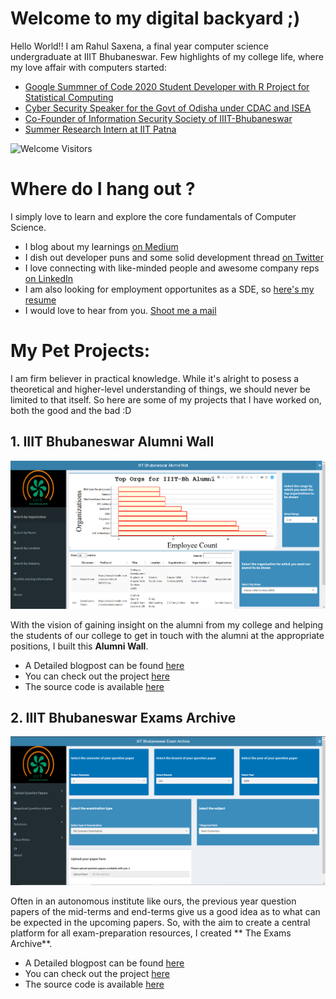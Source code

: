 # Welcome to my digital backyard ;)

Hello World!! I am Rahul Saxena, a final year computer science undergraduate at IIIT Bhubaneswar. Few highlights of my college life, where my love affair with computers started:
  - [Google Summner of Code 2020 Student Developer with R Project for Statistical Computing](https://summerofcode.withgoogle.com/projects/#6187591176552448/)
  - [Cyber Security Speaker for the Govt of Odisha under CDAC and ISEA](https://twitter.com/hindu_bale/status/1214511636779696130?s=09)
  - [Co-Founder of Information Security Society of IIIT-Bhubaneswar](https://www.facebook.com/ACMIIITBh/posts/3165433630167350)
  - [Summer Research Intern at IIT Patna](https://hindubale.github.io/Rahul_Cert(1).PDF)

![Welcome Visitors](https://media.giphy.com/media/12B39IawiNS7QI/giphy.gif)

# Where do I hang out ?

I simply love to learn and explore the core fundamentals of Computer Science. 
* I blog about my learnings [on Medium](https://medium.com/@rahulsaxena.hindubale)
* I dish out developer puns and some solid development thread [on Twitter](https://twitter.com/hinduBale) 
* I love connecting with like-minded people and awesome company reps [on LinkedIn](https://www.linkedin.com/in/saxena-rahul/)
* I am also looking for employment opportunites as a SDE, so [here's my resume](https://hindubale.github.io/RahulSaxena_Resume.pdf)
* I would love to hear from you. [Shoot me a mail](mailto:rahulSaxena.hinduBale@gmail.com) 

# My Pet Projects:
  
  I am firm believer in practical knowledge. While it's alright to posess a theoretical and higher-level understanding of things, we should never be limited to that itself. So here are some of my projects that I have worked on, both the good and the bad :D

## 1. IIIT Bhubaneswar Alumni Wall

![A Snippet of the Alumni Wall](https://github.com/hinduBale/hinduBale.github.io/blob/master/alumniWallIntroImage.PNG)

With the vision of gaining insight on the alumni from my college and helping the students of our college to get in touch with the alumni at the appropriate positions, I built this **Alumni Wall**.

* A Detailed blogpost can be found [here](https://towardsdatascience.com/battling-covid-19-with-data-science-as-a-university-student-ffcb9304b4c?source=friends_link&sk=69e2db76eaa72bb837a2a9b6fa857223)
* You can check out the project [here](https://studentsofiiitbh.team/alumniwall/)
* The source code is available [here](https://github.com/hinduBale/iiit-bh_alumni_wall/)

## 2. IIIT Bhubaneswar Exams Archive

![A Snippet of the Exams Archive](https://github.com/hinduBale/hinduBale.github.io/blob/master/examArchiveIntroImage.PNG)

Often in an autonomous institute like ours, the previous year question papers of the mid-terms and end-terms give us a good idea as to what can be expected in the upcoming papers. So, with the aim to create a central platform for all exam-preparation resources, I created ** The Exams Archive**.

* A Detailed blogpost can be found [here](https://towardsdatascience.com/creating-an-exam-archive-system-with-a-data-scientists-toolkit-a080d497a9a0?source=friends_link&sk=510d86233ad78639bc201243db31adc1)
* You can check out the project [here](https://studentsofiiitbh.team/examarchive/)
* The source code is available [here](https://github.com/hinduBale/iiit-bh_exam_archive)
